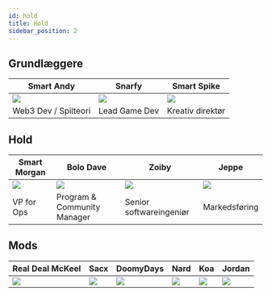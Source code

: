 ```yaml
---
id: hold
title: Hold
sidebar_position: 2
---
```


## Grundlæggere

| Smart Andy              | Snarfy               | Smart Spike              |
| ----------------------- | -------------------- | ------------------------ |
| ![](/img/NiftyAndy.png) | ![](/img/snarfy.png) | ![](/img/NiftySpike.png) |
| Web3 Dev / Spilteori    | Lead Game Dev        | Kreativ direktør         |

## Hold

| Smart Morgan              | Bolo Dave                   | Zoiby                   | Jeppe               |
| ------------------------- | --------------------------- | ----------------------- | ------------------- |
| ![](/img/NiftyMorgan.png) | ![](/img/bolo.png)          | ![](/img/zoiby.png)     | ![](/img/jeppe.png) |
| VP for Ops                | Program & Community Manager | Senior softwareingeniør | Markedsføring       |

## Mods

| Real Deal McKeel       | Sacx               | DoomyDays           | Nard               | Koa               | Jordan               |
| ---------------------- | ------------------ | ------------------- | ------------------ | ----------------- | -------------------- |
| ![](/img/realdealmc.png) | ![](/img/sacx.png) | ![](/img/doomy.png) | ![](/img/nard.png) | ![](/img/koa.png) | ![](/img/jordan.png) |
